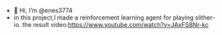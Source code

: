 - 👋 Hi, I’m @enes3774
- in this project,I made a reinforcement learning agent for playing slither-io.
the result video:https://www.youtube.com/watch?v=JAxFS8Nr-kc
